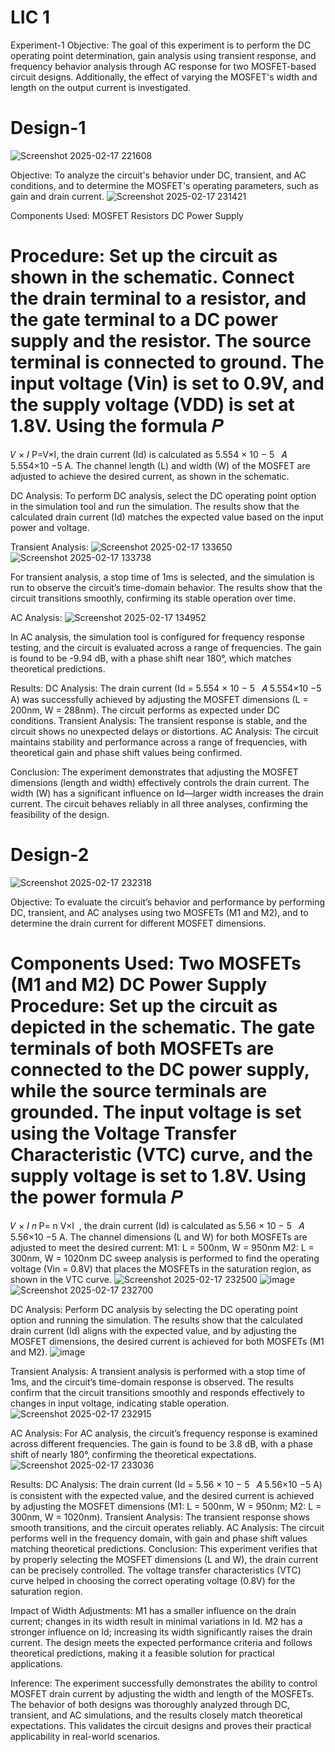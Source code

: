 # LIC 1
Experiment-1
Objective:
The goal of this experiment is to perform the DC operating point determination, gain analysis using transient response, and frequency behavior analysis through AC response for two MOSFET-based circuit designs. Additionally, the effect of varying the MOSFET's width and length on the output current is investigated.


# Design-1

![Screenshot 2025-02-17 221608](https://github.com/user-attachments/assets/864a490e-8c8b-4409-8b01-4c3160e326fa)

Objective:
To analyze the circuit's behavior under DC, transient, and AC conditions, and to determine the MOSFET's operating parameters, such as gain and drain current.
![Screenshot 2025-02-17 231421](https://github.com/user-attachments/assets/b1bd6f61-a8a3-4e79-8456-c7e165d28065)


Components Used:
MOSFET
Resistors
DC Power Supply

Procedure:
Set up the circuit as shown in the schematic.
Connect the drain terminal to a resistor, and the gate terminal to a DC power supply and the resistor.
The source terminal is connected to ground.
The input voltage (Vin) is set to 0.9V, and the supply voltage (VDD) is set at 1.8V.
Using the formula 
𝑃
=
𝑉
×
𝐼
P=V×I, the drain current (Id) is calculated as 
5.554
×
10
−
5
 
𝐴
5.554×10 
−5
 A.
The channel length (L) and width (W) of the MOSFET are adjusted to achieve the desired current, as shown in the schematic.


DC Analysis:
To perform DC analysis, select the DC operating point option in the simulation tool and run the simulation.
The results show that the calculated drain current (Id) matches the expected value based on the input power and voltage.

Transient Analysis:
![Screenshot 2025-02-17 133650](https://github.com/user-attachments/assets/60485db8-7f29-4fa9-b362-96f8c25f918d)
![Screenshot 2025-02-17 133738](https://github.com/user-attachments/assets/a06a622a-b6cd-4ffd-84d9-af8115ed3c54)

For transient analysis, a stop time of 1ms is selected, and the simulation is run to observe the circuit’s time-domain behavior.
The results show that the circuit transitions smoothly, confirming its stable operation over time.

AC Analysis:
![Screenshot 2025-02-17 134952](https://github.com/user-attachments/assets/836fe730-107c-4822-83b6-49f4e2a8f5d5)

In AC analysis, the simulation tool is configured for frequency response testing, and the circuit is evaluated across a range of frequencies.
The gain is found to be -9.94 dB, with a phase shift near 180°, which matches theoretical predictions.

Results:
DC Analysis: The drain current (Id = 
5.554
×
10
−
5
 
𝐴
5.554×10 
−5
 A) was successfully achieved by adjusting the MOSFET dimensions (L = 200nm, W = 288nm). The circuit performs as expected under DC conditions.
Transient Analysis: The transient response is stable, and the circuit shows no unexpected delays or distortions.
AC Analysis: The circuit maintains stability and performance across a range of frequencies, with theoretical gain and phase shift values being confirmed.

Conclusion:
The experiment demonstrates that adjusting the MOSFET dimensions (length and width) effectively controls the drain current. The width (W) has a significant influence on Id—larger width increases the drain current. The circuit behaves reliably in all three analyses, confirming the feasibility of the design.

# Design-2
![Screenshot 2025-02-17 232318](https://github.com/user-attachments/assets/8c3a7104-8d27-4ac8-809a-43ba36f77314)

Objective:
To evaluate the circuit’s behavior and performance by performing DC, transient, and AC analyses using two MOSFETs (M1 and M2), and to determine the drain current for different MOSFET dimensions.

Components Used:
Two MOSFETs (M1 and M2)
DC Power Supply
Procedure:
Set up the circuit as depicted in the schematic.
The gate terminals of both MOSFETs are connected to the DC power supply, while the source terminals are grounded.
The input voltage is set using the Voltage Transfer Characteristic (VTC) curve, and the supply voltage is set to 1.8V.
Using the power formula 
𝑃
=
𝑉
×
𝐼
𝑛
P= 
n
V×I
​
 , the drain current (Id) is calculated as 
5.56
×
10
−
5
 
𝐴
5.56×10 
−5
 A.
The channel dimensions (L and W) for both MOSFETs are adjusted to meet the desired current:
M1: L = 500nm, W = 950nm
M2: L = 300nm, W = 1020nm
DC sweep analysis is performed to find the operating voltage (Vin = 0.8V) that places the MOSFETs in the saturation region, as shown in the VTC curve.
![Screenshot 2025-02-17 232500](https://github.com/user-attachments/assets/052828e2-4845-476e-8b52-b212487a905b)
![image](https://github.com/user-attachments/assets/87ef0939-34cc-4bf9-992e-6e559381eb79)
![Screenshot 2025-02-17 232700](https://github.com/user-attachments/assets/e4810989-207f-457e-a7fd-f7ad07b51aff)



DC Analysis:
Perform DC analysis by selecting the DC operating point option and running the simulation.
The results show that the calculated drain current (Id) aligns with the expected value, and by adjusting the MOSFET dimensions, the desired current is achieved for both MOSFETs (M1 and M2).
![image](https://github.com/user-attachments/assets/d216fab2-4ada-476f-a4f2-e55c3415ac4b)


Transient Analysis:
A transient analysis is performed with a stop time of 1ms, and the circuit’s time-domain response is observed.
The results confirm that the circuit transitions smoothly and responds effectively to changes in input voltage, indicating stable operation.
![Screenshot 2025-02-17 232915](https://github.com/user-attachments/assets/c49d0122-4317-4e15-bba2-514d0b66468e)

AC Analysis:
For AC analysis, the circuit’s frequency response is examined across different frequencies.
The gain is found to be 3.8 dB, with a phase shift of nearly 180°, confirming the theoretical expectations.
![Screenshot 2025-02-17 233036](https://github.com/user-attachments/assets/b1806728-3a09-4517-bca9-e3d012aa5151)

Results:
DC Analysis: The drain current (Id = 
5.56
×
10
−
5
 
𝐴
5.56×10 
−5
 A) is consistent with the expected value, and the desired current is achieved by adjusting the MOSFET dimensions (M1: L = 500nm, W = 950nm; M2: L = 300nm, W = 1020nm).
Transient Analysis: The transient response shows smooth transitions, and the circuit operates reliably.
AC Analysis: The circuit performs well in the frequency domain, with gain and phase shift values matching theoretical predictions.
Conclusion:
This experiment verifies that by properly selecting the MOSFET dimensions (L and W), the drain current can be precisely controlled. The voltage transfer characteristics (VTC) curve helped in choosing the correct operating voltage (0.8V) for the saturation region.

Impact of Width Adjustments:
M1 has a smaller influence on the drain current; changes in its width result in minimal variations in Id.
M2 has a stronger influence on Id; increasing its width significantly raises the drain current.
The design meets the expected performance criteria and follows theoretical predictions, making it a feasible solution for practical applications.

Inference:
The experiment successfully demonstrates the ability to control MOSFET drain current by adjusting the width and length of the MOSFETs. The behavior of both designs was thoroughly analyzed through DC, transient, and AC simulations, and the results closely match theoretical expectations. This validates the circuit designs and proves their practical applicability in real-world scenarios.
